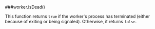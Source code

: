 ###worker.isDead()

This function returns `true` if the worker's process has terminated (either
because of exiting or being signaled). Otherwise, it returns `false`.

